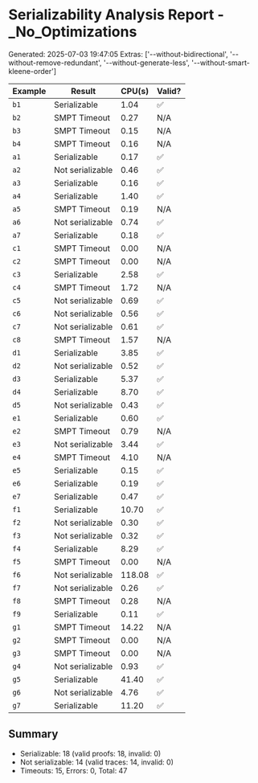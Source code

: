 # Serializability Analysis Report - _No_Optimizations
Generated: 2025-07-03 19:47:05
Extras: ['--without-bidirectional', '--without-remove-redundant', '--without-generate-less', '--without-smart-kleene-order']

|Example|Result|CPU(s)|Valid?|
|--|--|--|--|
| `b1` |Serializable|1.04|✅|
| `b2` |SMPT Timeout|0.27|N/A|
| `b3` |SMPT Timeout|0.15|N/A|
| `b4` |SMPT Timeout|0.16|N/A|
| `a1` |Serializable|0.17|✅|
| `a2` |Not serializable|0.46|✅|
| `a3` |Serializable|0.16|✅|
| `a4` |Serializable|1.40|✅|
| `a5` |SMPT Timeout|0.19|N/A|
| `a6` |Not serializable|0.74|✅|
| `a7` |Serializable|0.18|✅|
| `c1` |SMPT Timeout|0.00|N/A|
| `c2` |SMPT Timeout|0.00|N/A|
| `c3` |Serializable|2.58|✅|
| `c4` |SMPT Timeout|1.72|N/A|
| `c5` |Not serializable|0.69|✅|
| `c6` |Not serializable|0.56|✅|
| `c7` |Not serializable|0.61|✅|
| `c8` |SMPT Timeout|1.57|N/A|
| `d1` |Serializable|3.85|✅|
| `d2` |Not serializable|0.52|✅|
| `d3` |Serializable|5.37|✅|
| `d4` |Serializable|8.70|✅|
| `d5` |Not serializable|0.43|✅|
| `e1` |Serializable|0.60|✅|
| `e2` |SMPT Timeout|0.79|N/A|
| `e3` |Not serializable|3.44|✅|
| `e4` |SMPT Timeout|4.10|N/A|
| `e5` |Serializable|0.15|✅|
| `e6` |Serializable|0.19|✅|
| `e7` |Serializable|0.47|✅|
| `f1` |Serializable|10.70|✅|
| `f2` |Not serializable|0.30|✅|
| `f3` |Not serializable|0.32|✅|
| `f4` |Serializable|8.29|✅|
| `f5` |SMPT Timeout|0.00|N/A|
| `f6` |Not serializable|118.08|✅|
| `f7` |Not serializable|0.26|✅|
| `f8` |SMPT Timeout|0.28|N/A|
| `f9` |Serializable|0.11|✅|
| `g1` |SMPT Timeout|14.22|N/A|
| `g2` |SMPT Timeout|0.00|N/A|
| `g3` |SMPT Timeout|0.00|N/A|
| `g4` |Not serializable|0.93|✅|
| `g5` |Serializable|41.40|✅|
| `g6` |Not serializable|4.76|✅|
| `g7` |Serializable|11.20|✅|

## Summary
- Serializable: 18 (valid proofs: 18, invalid: 0)
- Not serializable: 14 (valid traces: 14, invalid: 0)
- Timeouts: 15, Errors: 0, Total: 47
